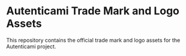 # Autenticami Trade Mark and Logo Assets

This repository contains the official trade mark and logo assets for the Autenticami project.
